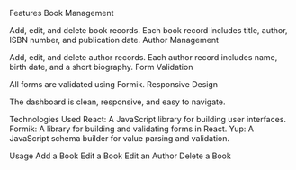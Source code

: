 Features
Book Management

Add, edit, and delete book records.
Each book record includes title, author, ISBN number, and publication date.
Author Management

Add, edit, and delete author records.
Each author record includes name, birth date, and a short biography.
Form Validation

All forms are validated using Formik.
Responsive Design

The dashboard is clean, responsive, and easy to navigate.

Technologies Used
React: A JavaScript library for building user interfaces.
Formik: A library for building and validating forms in React.
Yup: A JavaScript schema builder for value parsing and validation.

Usage
Add a Book
Edit a Book
Edit an Author
Delete a Book
